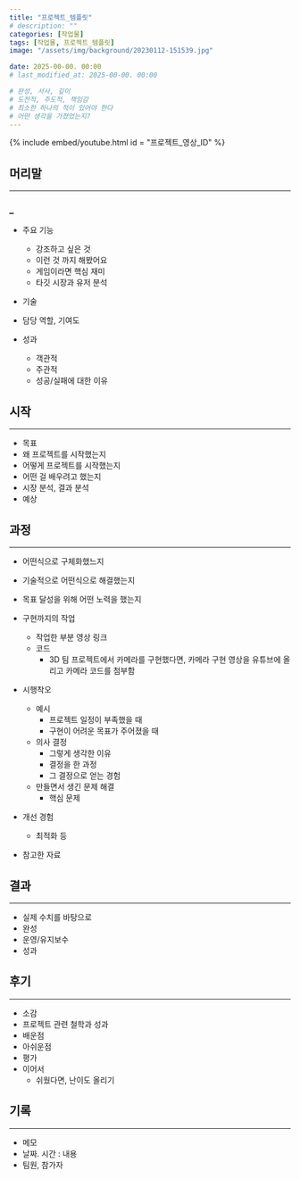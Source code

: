 ```yaml
---
title: "프로젝트_템플릿"
# description: ""
categories: [작업물]
tags: [작업물, 프로젝트_템플릿]
image: "/assets/img/background/20230112-151539.jpg"

date: 2025-00-00. 00:00
# last_modified_at: 2025-00-00. 00:00

# 완성, 서사, 깊이
# 도전적, 주도적, 책임감
# 최소한 하나의 적이 있어야 한다
# 어떤 생각을 가졌었는지?
---
```


{% include embed/youtube.html id = "프로젝트_영상_ID" %}

## 머리말

---

### _

- 주요 기능
  - 강조하고 싶은 것
  - 이런 것 까지 해봤어요
  - 게임이라면 핵심 재미
  - 타깃 시장과 유저 분석
- 기술
- 담당 역할, 기여도

- 성과
  - 객관적
  - 주관적
  - 성공/실패에 대한 이유

## 시작

---

- 목표
- 왜 프로젝트를 시작했는지
- 어떻게 프로젝트를 시작했는지
- 어떤 걸 배우려고 했는지
- 시장 분석, 결과 분석
- 예상

## 과정

---

- 어떤식으로 구체화했느지
- 기술적으로 어떤식으로 해결했는지

- 목표 달성을 위해 어떤 노력을 했는지
- 구현까지의 작업
  - 작업한 부분 영상 링크
  - 코드
    - 3D 팀 프로젝트에서 카메라를 구현했다면, 카메라 구현 영상을 유튜브에 올리고 카메라 코드를 첨부함
- 시행착오
  - 예시
    - 프로젝트 일정이 부족했을 때
    - 구현이 어려운 목표가 주어졌을 때
  - 의사 결정
    - 그렇게 생각한 이유
    - 결정을 한 과정
    - 그 결정으로 얻는 경험
  - 만들면서 생긴 문제 해결
    - 핵심 문제
- 개선 경험
  - 최적화 등
- 참고한 자료

## 결과

---

- 실제 수치를 바탕으로
- 완성
- 운영/유지보수
- 성과

## 후기

---

- 소감
- 프로젝트 관련 철학과 성과
- 배운점
- 아쉬운점
- 평가
- 이어서
  - 쉬웠다면, 난이도 올리기

## 기록

---

- 메모
- 날짜. 시간 : 내용
- 팀원, 참가자
